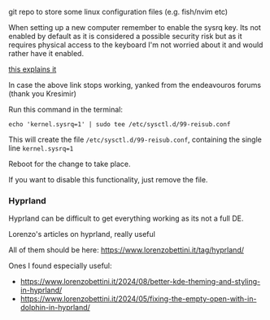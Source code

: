 git repo to store some linux configuration files (e.g. fish/nvim etc)

When setting up a new computer remember to enable the sysrq key. Its not enabled by default as it is considered a possible security risk but as it requires physical access to the keyboard I'm not worried about it and would rather have it enabled.

[this explains it](https://forum.endeavouros.com/t/tip-enable-magic-sysrq-key-reisub/7576)

In case the above link stops working, yanked from the endeavouros forums (thank you Kresimir)

Run this command in the terminal:

```
echo 'kernel.sysrq=1' | sudo tee /etc/sysctl.d/99-reisub.conf 
```

This will create the file `/etc/sysctl.d/99-reisub.conf`, containing the single line `kernel.sysrq=1`  

Reboot for the change to take place.

If you want to disable this functionality, just remove the file.

### Hyprland

Hyprland can be difficult to get everything working as its not a full DE.

Lorenzo's articles on hyprland, really useful

All of them should be here: https://www.lorenzobettini.it/tag/hyprland/

Ones I found especially useful:  

* https://www.lorenzobettini.it/2024/08/better-kde-theming-and-styling-in-hyprland/  
* https://www.lorenzobettini.it/2024/05/fixing-the-empty-open-with-in-dolphin-in-hyprland/
